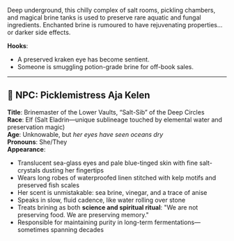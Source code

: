 Deep underground, this chilly complex of salt rooms, pickling chambers, and magical brine tanks is used to preserve rare aquatic and fungal ingredients. Enchanted brine is rumoured to have rejuvenating properties… or darker side effects.

**Hooks**:
- A preserved kraken eye has become sentient.
- Someone is smuggling potion-grade brine for off-book sales.

<hr>


## 🌊 NPC: Picklemistress Aja Kelen

**Title**: Brinemaster of the Lower Vaults, “Salt-Sib” of the Deep Circles  
**Race**: Elf (Salt Eladrin—unique sublineage touched by elemental water and preservation magic)  
**Age**: Unknowable, but _her eyes have seen oceans dry_  
**Pronouns**: She/They  
**Appearance**:

- Translucent sea-glass eyes and pale blue-tinged skin with fine salt-crystals dusting her fingertips
- Wears long robes of waterproofed linen stitched with kelp motifs and preserved fish scales
- Her scent is unmistakable: sea brine, vinegar, and a trace of anise
- Speaks in slow, fluid cadence, like water rolling over stone
- Treats brining as both **science and spiritual ritual**: "We are not preserving food. We are preserving memory."
- Responsible for maintaining purity in long-term fermentations—sometimes spanning decades